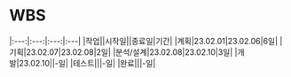 #  WBS

|:---:|:---:|:---:|:---|
|작업||시작일||종료일|기간|
|계획|23.02.01|23.02.06|6일|
|기획|23.02.07|23.02.08|2일|
|분석/설계|23.02.08|23.02.10|3일|
|개발|23.02.10||-일|
|테스트|||-일|
|완료|||-일|

